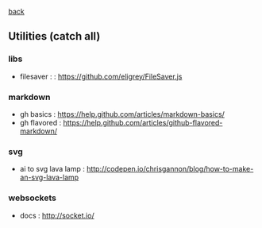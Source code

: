 [back](README.md)

## Utilities (catch all)  

### libs
- filesaver : : https://github.com/eligrey/FileSaver.js

### markdown
- gh basics : https://help.github.com/articles/markdown-basics/
- gh flavored : https://help.github.com/articles/github-flavored-markdown/

### svg
- ai to svg lava lamp : http://codepen.io/chrisgannon/blog/how-to-make-an-svg-lava-lamp

### websockets
- docs : http://socket.io/


